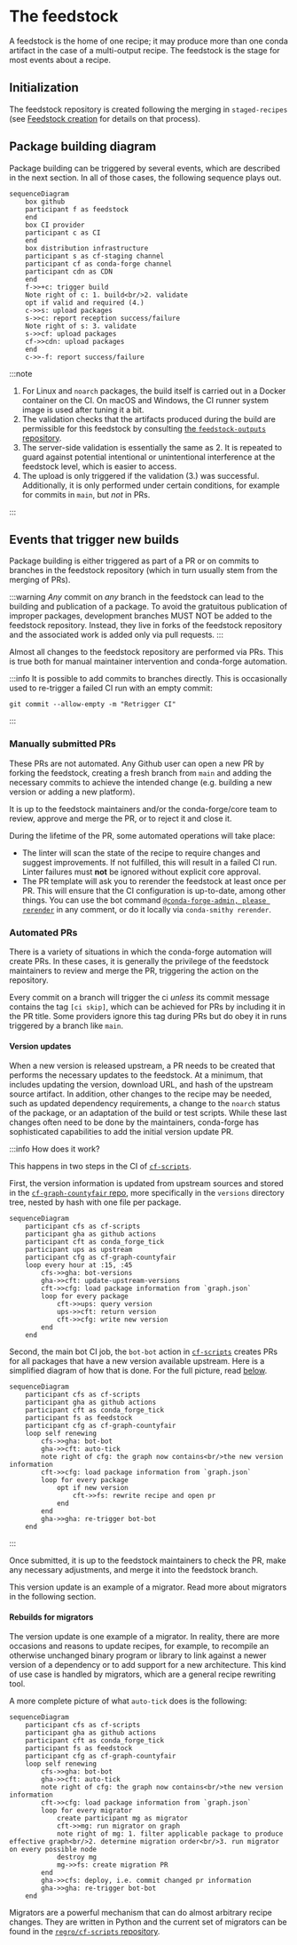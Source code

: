 # The feedstock

A feedstock is the home of one recipe; it may produce more than one conda artifact in the case of a multi-output recipe.
The feedstock is the stage for most events about a recipe.

## Initialization

The feedstock repository is created following the merging in `staged-recipes` (see [Feedstock creation](staged_recipes.md#feedstock-creation) for details on that process).

## Package building diagram

Package building can be triggered by several events, which are described in the next section.
In all of those cases, the following sequence plays out.

```mermaid
sequenceDiagram
    box github
    participant f as feedstock
    end
    box CI provider
    participant c as CI
    end
    box distribution infrastructure
    participant s as cf-staging channel
    participant cf as conda-forge channel
    participant cdn as CDN
    end
    f->>+c: trigger build
    Note right of c: 1. build<br/>2. validate
    opt if valid and required (4.)
    c->>s: upload packages
    s->>c: report reception success/failure
    Note right of s: 3. validate
    s->>cf: upload packages
    cf->>cdn: upload packages
    end
    c->>-f: report success/failure
```

:::note

1. For Linux and `noarch` packages, the build itself is carried out in a Docker container on the CI. On macOS and Windows, the CI runner system image is used after tuning it a bit.
2. The validation checks that the artifacts produced during the build are permissible for this feedstock by consulting [the `feedstock-outputs` repository](/docs/maintainer/infrastructure/#feedstock-outputs).
3. The server-side validation is essentially the same as 2. It is repeated to guard against potential intentional or unintentional interference at the feedstock level, which is easier to access.
4. The upload is only triggered if the validation (3.) was successful. Additionally, it is only performed under certain conditions, for example for commits in `main`, but _not_ in PRs.

:::

## Events that trigger new builds

Package building is either triggered as part of a PR or on commits to branches in the feedstock repository (which in turn usually stem from the merging of PRs).

:::warning
_Any_ commit on _any_ branch in the feedstock can lead to the building and publication of a package.
To avoid the gratuitous publication of improper packages, development branches MUST NOT be added to the feedstock repository.
Instead, they live in forks of the feedstock repository and the associated work is added only via pull requests.
:::

Almost all changes to the feedstock repository are performed via PRs.
This is true both for manual maintainer intervention and conda-forge automation.

:::info
It is possible to add commits to branches directly.
This is occasionally used to re-trigger a failed CI run with an empty commit:

```console
git commit --allow-empty -m "Retrigger CI"
```

:::

### Manually submitted PRs

These PRs are not automated. Any Github user can open a new PR by forking the feedstock, creating a fresh branch from `main` and adding the necessary commits to achieve the intended change (e.g. building a new version or adding a new platform).

It is up to the feedstock maintainers and/or the conda-forge/core team to review, approve and merge the PR, or to reject it and close it.

During the lifetime of the PR, some automated operations will take place:

- The linter will scan the state of the recipe to require changes and suggest improvements. If not fulfilled, this will result in a failed CI run. Linter failures must **not** be ignored without explicit core approval.
- The PR template will ask you to rerender the feedstock at least once per PR. This will ensure that the CI configuration is up-to-date, among other things. You can use the bot command [`@conda-forge-admin, please rerender`](/docs/maintainer/infrastructure/#conda-forge-admin-please-rerender) in any comment, or do it locally via `conda-smithy rerender`.

### Automated PRs

There is a variety of situations in which the conda-forge automation will create PRs.
In these cases, it is generally the privilege of the feedstock maintainers to review and merge the PR, triggering the action on the repository.

Every commit on a branch will trigger the ci _unless_ its commit message contains the tag `[ci skip]`, which can be achieved for PRs by including it in the PR title. Some providers ignore this tag during PRs but do obey it in runs triggered by a branch like `main`.

#### Version updates

When a new version is released upstream, a PR needs to be created that performs the necessary updates to the feedstock.
At a minimum, that includes updating the version, download URL, and hash of the upstream source artifact.
In addition, other changes to the recipe may be needed, such as updated dependency requirements, a change to the `noarch` status of the package, or an adaptation of the build or test scripts.
While these last changes often need to be done by the maintainers, conda-forge has sophisticated capabilities to add the initial version update PR.

:::info How does it work?

This happens in two steps in the CI of [`cf-scripts`](https://github.com/regro/cf-scripts).

First, the version information is updated from upstream sources and stored in the [`cf-graph-countyfair` repo](/docs/maintainer/infrastructure/#regrocf-graph-countyfair), more specifically in the `versions` directory tree, nested by hash with one file per package.

```mermaid
sequenceDiagram
    participant cfs as cf-scripts
    participant gha as github actions
    participant cft as conda_forge_tick
    participant ups as upstream
    participant cfg as cf-graph-countyfair
    loop every hour at :15, :45
        cfs->>gha: bot-versions
        gha->>cft: update-upstream-versions
        cft->>cfg: load package information from `graph.json`
        loop for every package
            cft->>ups: query version
            ups->>cft: return version
            cft->>cfg: write new version
        end
    end
```

Second, the main bot CI job, the `bot-bot` action in [`cf-scripts`](/docs/maintainer/infrastructure/#regrocf-scripts) creates PRs for all packages that have a new version available upstream.
Here is a simplified diagram of how that is done. For the full picture, read [below](#rebuilds-for-migrators).

```mermaid
sequenceDiagram
    participant cfs as cf-scripts
    participant gha as github actions
    participant cft as conda_forge_tick
    participant fs as feedstock
    participant cfg as cf-graph-countyfair
    loop self renewing
        cfs->>gha: bot-bot
        gha->>cft: auto-tick
        note right of cfg: the graph now contains<br/>the new version information
        cft->>cfg: load package information from `graph.json`
        loop for every package
            opt if new version
                cft->>fs: rewrite recipe and open pr
            end
        end
        gha->>gha: re-trigger bot-bot
    end
```

:::

Once submitted, it is up to the feedstock maintainers to check the PR, make any necessary adjustments, and merge it into the feedstock branch.

This version update is an example of a migrator. Read more about migrators in the following section.

#### Rebuilds for migrators

The version update is one example of a migrator.
In reality, there are more occasions and reasons to update recipes, for example, to recompile an otherwise unchanged binary program or library to link against a newer version of a dependency or to add support for a new architecture.
This kind of use case is handled by migrators, which are a general recipe rewriting tool.

A more complete picture of what `auto-tick` does is the following:

```mermaid
sequenceDiagram
    participant cfs as cf-scripts
    participant gha as github actions
    participant cft as conda_forge_tick
    participant fs as feedstock
    participant cfg as cf-graph-countyfair
    loop self renewing
        cfs->>gha: bot-bot
        gha->>cft: auto-tick
        note right of cfg: the graph now contains<br/>the new version information
        cft->>cfg: load package information from `graph.json`
        loop for every migrator
            create participant mg as migrator
            cft->>mg: run migrator on graph
            note right of mg: 1. filter applicable package to produce effective graph<br/>2. determine migration order<br/>3. run migrator on every possible node
            destroy mg
            mg->>fs: create migration PR
        end
        gha->>cfs: deploy, i.e. commit changed pr information
        gha->>gha: re-trigger bot-bot
    end
```

Migrators are a powerful mechanism that can do almost arbitrary recipe changes.
They are written in Python and the current set of migrators can be found in the [`regro/cf-scripts` repository](https://github.com/regro/cf-scripts/tree/master/conda_forge_tick/migrators).

